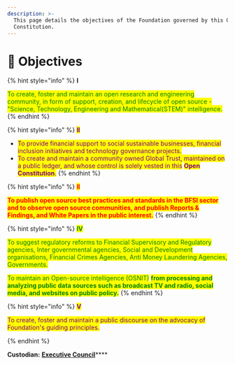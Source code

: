 ```yaml
---
description: >-
  This page details the objectives of the Foundation governed by this Open
  Constitution.
---
```


# 🏹 Objectives

{% hint style="info" %}
**I**&#x20;

<mark style="color:green;">To create, foster and maintain an open research and engineering community, in form of support, creation, and lifecycle of open source - "Science, Technology, Engineering and Mathematical(STEM)" intelligence.</mark>&#x20;
{% endhint %}

{% hint style="info" %}
<mark style="color:purple;">**II**</mark>

* <mark style="color:purple;">To provide financial support to social sustainable businesses, financial inclusion initiatives and technology governance projects.</mark>
* <mark style="color:purple;">To create and maintain a community owned Global Trust, maintained on a public ledger, and whose control is solely vested in this</mark> <mark style="color:purple;"></mark><mark style="color:purple;">**Open Constitution**</mark><mark style="color:purple;">.</mark>
{% endhint %}

{% hint style="info" %}
<mark style="color:red;">**II**</mark>

<mark style="color:red;">**To publish open source best practices and standards in the BFSI sector and to observe open source communities, and publish Reports & Findings, and White Papers in the public interest.**</mark>
{% endhint %}

{% hint style="info" %}
<mark style="color:green;">**IV**</mark>

<mark style="color:green;">To suggest regulatory reforms to Financial Supervisory and Regulatory agencies, Inter governmental agencies, Social and Development organisations, Financial Crimes Agencies, Anti Money Laundering Agencies, Governments.</mark>&#x20;

<mark style="color:green;">To maintain an Open-source intelligence (OSNIT)</mark> <mark style="color:green;"></mark><mark style="color:green;">**from processing and analyzing public data sources such as broadcast TV and radio, social media, and websites on public policy.**</mark>
{% endhint %}

{% hint style="info" %}
<mark style="color:purple;">**V**</mark>

<mark style="color:purple;">To create, foster and maintain a public discourse on the advocacy of Foundation's guiding principles.</mark> &#x20;

<mark style="color:purple;"></mark>
{% endhint %}

**Custodian:** [**Executive Council**](foundation/executive-council.md)****

